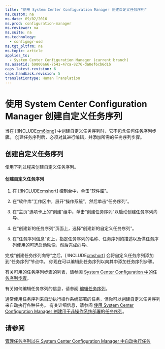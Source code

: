 ```yaml
---
title: "使用 System Center Configuration Manager 创建自定义任务序列"
ms.custom: na
ms.date: 09/02/2016
ms.prod: configuration-manager
ms.reviewer: na
ms.suite: na
ms.technology: 
  - configmgr-osd
ms.tgt_pltfrm: na
ms.topic: article
applies_to: 
  - System Center Configuration Manager (current branch)
ms.assetid: b9800a66-7541-47ca-8276-da8ef6cb6d1b
caps.latest.revision: 6
caps.handback.revision: 5
translationtype: Human Translation
---
```

# 使用 System Center Configuration Manager 创建自定义任务序列
当在 [!INCLUDE[cm6long](../LocTest/includes/cm6long_md.md)] 中创建自定义任务序列时，它不包含任何任务序列步骤。 创建任务序列后，必须对其进行编辑，并添加所需的任务序列步骤。  
  
##  <a name="BKMK_CustomTS"></a> 创建自定义任务序列  
 使用下列过程来创建自定义任务序列。  
  
#### 创建自定义任务序列  
  
1.  在 [!INCLUDE[cmshort](../LocTest/includes/cmshort_md.md)] 控制台中，单击“软件库”。  
  
2.  在“软件库”工作区中，展开“操作系统”，然后单击“任务序列”。  
  
3.  在“主页”选项卡上的“创建”组中，单击“创建任务序列”以启动创建任务序列向导。  
  
4.  在“创建新的任务序列”页面上，选择“创建新的自定义任务序列”。  
  
5.  在“任务序列信息”页上，指定任务序列的名称、任务序列的描述以及供任务序列使用的可选启动映像，然后完成向导。  
  
 完成“创建任务序列向导”之后，[!INCLUDE[cmshort](../LocTest/includes/cmshort_md.md)] 会将自定义任务序列添加到“任务序列”节点中。 你现在可以编辑此任务序列以向其中添加任务序列步骤。  
  
 有关可用的任务序列步骤的列表，请参阅 [ System Center Configuration 中的任务序列步骤](../LocTest/Task-sequence-steps-in-System-Center-Configuration-Manager.md)。  
  
 有关如何编辑任务序列的信息，请参阅 [编辑任务序列](../LocTest/Manage-task-sequences-to-automate-tasks-in-System-Center-Configuration-Manager.md#BKMK_ModifyTaskSequence)。  
  
 通常使用任务序列来自动执行操作系统部署的任务，但你可以创建自定义任务序列来自动执行各种任务。 有关详细信息，请参阅 [使用 System Center Configuration Manager 创建用于非操作系统部署的任务序列](../LocTest/Create-a-task-sequence-for-non-operating-system-deployments-with-System-Center-Configuration-Manager.md)。  
  
## 请参阅  
 [管理任务序列以在 System Center Configuration Manager 中自动执行任务](../LocTest/Manage-task-sequences-to-automate-tasks-in-System-Center-Configuration-Manager.md)